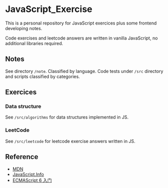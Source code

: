 # JavaScript_Exercise
This is a personal repository for JavaScript exercices plus some frontend developing notes.

Code exercises and leetcode answers are written in vanilla JavaScript, no additional libraries required.

## Notes
See directory `/note`. Classified by language. Code tests under `/src` directory and scripts classified by categories.

## Exercices
### Data structure
See `/src/algorithms` for data structures implemented in JS. 

### LeetCode
See `/src/leetcode` for leetcode exercise answers written in JS.

## Reference
- [MDN](https://developer.mozilla.org/)
- [JavaScript.Info](https://zh.javascript.info/)
- [ECMAScript 6 入门](https://es6.ruanyifeng.com/)
